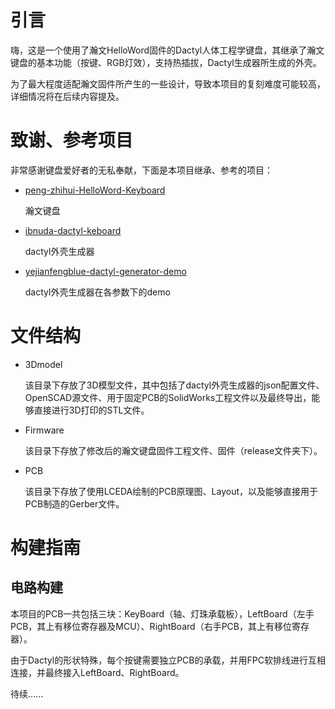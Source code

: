 # 引言

嗨，这是一个使用了瀚文HelloWord固件的Dactyl人体工程学键盘，其继承了瀚文键盘的基本功能（按键、RGB灯效），支持热插拔，Dactyl生成器所生成的外壳。

为了最大程度适配瀚文固件所产生的一些设计，导致本项目的复刻难度可能较高，详细情况将在后续内容提及。

# 致谢、参考项目

非常感谢键盘爱好者的无私奉献，下面是本项目继承、参考的项目：

- [peng-zhihui-HelloWord-Keyboard](https://github.com/peng-zhihui/HelloWord-Keyboard)

  瀚文键盘

- [ibnuda-dactyl-keboard](https://github.com/ibnuda/dactyl-keyboard)

  dactyl外壳生成器

- [yejianfengblue-dactyl-generator-demo](https://github.com/yejianfengblue/dactyl-generator-demo)

  dactyl外壳生成器在各参数下的demo

# 文件结构

- 3Dmodel

  该目录下存放了3D模型文件，其中包括了dactyl外壳生成器的json配置文件、OpenSCAD源文件、用于固定PCB的SolidWorks工程文件以及最终导出，能够直接进行3D打印的STL文件。

- Firmware

  该目录下存放了修改后的瀚文键盘固件工程文件、固件（release文件夹下）。

- PCB

  该目录下存放了使用LCEDA绘制的PCB原理图、Layout，以及能够直接用于PCB制造的Gerber文件。

# 构建指南

## 电路构建

本项目的PCB一共包括三块：KeyBoard（轴、灯珠承载板），LeftBoard（左手PCB，其上有移位寄存器及MCU）、RightBoard（右手PCB，其上有移位寄存器）。

由于Dactyl的形状特殊，每个按键需要独立PCB的承载，并用FPC软排线进行互相连接，并最终接入LeftBoard、RightBoard。

待续......
